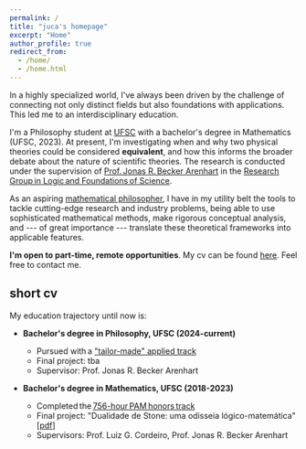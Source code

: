 ```yaml
---
permalink: /
title: "juca's homepage"
excerpt: "Home"
author_profile: true
redirect_from: 
  - /home/
  - /home.html
---
```


In a highly specialized world, I've always been driven by the challenge of connecting not only distinct fields but also foundations with applications. This led me to an interdisciplinary education. 

I'm a Philosophy student at [UFSC](https://ufsc.br/) with a bachelor's degree in Mathematics (UFSC, 2023). At present, I'm investigating when and why two physical theories could be considered **equivalent**, and how this informs the broader debate about the nature of scientific theories. The research is conducted under the supervision of [Prof. Jonas R. Becker Arenhart](https://scholar.google.com/citations?user=INalU8cAAAAJ&hl=pt-BR) in the [Research Group in Logic and Foundations of Science](https://sites.google.com/view/logicandfoundationsofscience/home?authuser=0).

As an aspiring [mathematical philosopher](https://onlinelibrary.wiley.com/doi/abs/10.1111/meta.12029), I have in my utility belt the tools to tackle cutting-edge research and industry problems, being able to use sophisticated mathematical methods, make rigorous conceptual analysis, and --- of great importance --- translate these theoretical frameworks into applicable features.

**I'm open to part-time, remote opportunities**. My cv can be found [here](https://jucazyn.github.io/cv/). Feel free to contact me.

## short cv

My education trajectory until now is:

* **Bachelor's degree in Philosophy, UFSC (2024-current)**
  * Pursued with a ["tailor-made" applied track](https://jucazyn.github.io/applied-track/)
  * Final project: tba
  * Supervisor: Prof. Jonas R. Becker Arenhart

* **Bachelor's degree in Mathematics, UFSC (2018-2023)**
  * Completed the [756-hour PAM honors track](http://pam.mtm.ufsc.br/)
  * Final project: "Dualidade de Stone: uma odisseia lógico-matemática" [[pdf](https://repositorio.ufsc.br/bitstream/handle/123456789/255148/tcc_julio%20candido%20veloso%20barczyszyn.pdf?sequence=1&isAllowed=y)]
  * Supervisors: Prof. Luiz G. Cordeiro, Prof. Jonas R. Becker Arenhart
